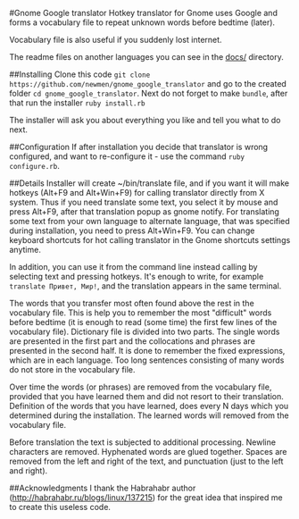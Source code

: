 #Gnome Google translator
Hotkey translator for Gnome uses Google and forms a vocabulary file to repeat unknown words before bedtime (later).

Vocabulary file is also useful if you suddenly lost internet.

The readme files on another languages you can see in the [docs/](https://github.com/newmen/gnome_google_translator/tree/master/docs) directory.

##Installing
Clone this code `git clone https://github.com/newmen/gnome_google_translator` and go to the created folder `cd gnome_google_translator`. Next do not forget to make `bundle`, after that run the installer `ruby install.rb`

The installer will ask you about everything you like and tell you what to do next.

##Configuration
If after installation you decide that translator is wrong configured, and want to re-configure it - use the command `ruby configure.rb`.

##Details
Installer will create ~/bin/translate file, and if you want it will make hotkeys (Alt+F9 and Alt+Win+F9) for calling translator directly from X system. Thus if you need translate some text, you select it by mouse and press Alt+F9, after that translation popup as gnome notify. For translating some text from your own language to alternate language, that was specified during installation, you need to press Alt+Win+F9. You can change keyboard shortcuts for hot calling translator in the Gnome shortcuts settings anytime.

In addition, you can use it from the command line instead calling by selecting text and pressing hotkeys. It's enough to write, for example `translate Привет, Мир!`, and the translation appears in the same terminal.

The words that you transfer most often found above the rest in the vocabulary file. This is help you to remember the most "difficult" words before bedtime (it is enough to read (some time) the first few lines of the vocabulary file). Dictionary file is divided into two parts. The single words are presented in the first part and the collocations and phrases are presented in the second half. It is done to remember the fixed expressions, which are in each language. Too long sentences consisting of many words do not store in the vocabulary file.

Over time the words (or phrases) are removed from the vocabulary file, provided that you have learned them and did not resort to their translation. Definition of the words that you have learned, does every N days which you determined during the installation. The learned words will removed from the vocabulary file.

Before translation the text is subjected to additional processing. Newline characters are removed. Hyphenated words are glued together. Spaces are removed from the left and right of the text, and punctuation (just to the left and right).

##Acknowledgments
I thank the Habrahabr author (http://habrahabr.ru/blogs/linux/137215) for the great idea that inspired me to create this useless code.
